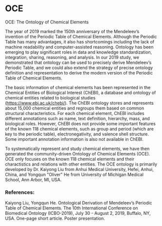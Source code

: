 # OCE
OCE: The Ontology of Chemical Elements

The year of 2019 marked the 150th anniversary of the Mendeleev’s invention of the Periodic Table of Chemical Elements. Although the Periodic Table has many advantages, it also has shortcomings including the lack of machine readability and computer-assisted reasoning. Ontology has been emerging to play significant roles in data and knowledge standardization, integration, sharing, reasoning, and analysis. In our 2019 study, we demonstrated that ontology can be used to precisely derive Mendeleev’s Periodic Table, and we could also extend the strategy of precise ontology definition and representation to derive the modern version of the Periodic Table of Chemical Elements. 

The basic information of chemical elements has been represented in the Chemical Entities of Biological Interest (ChEBI), a database and ontology of chemical entities related to biological studies (https://www.ebi.ac.uk/chebi/). The ChEBI ontology stores and represents about 15,000 chemical entities and regroups them based on common structural characteristics. For each chemical element, ChEBI includes different annotations such as name, text definition, hierarchy, mass, and biological roles. However, ChEBI does not provide some important features of the known 118 chemical elements, such as group and period (which are key to the periodic table), electronegativity, and valence shell structure. Some important annotation information is also not available in ChEBI. 

To systematically represent and study chemical elements, we have then generated the community-driven Ontology of Chemical Elements (OCE). OCE only focuses on the known 118 chemical elements and their charactistics and relations with other entities. The OCE ontology is primarily developed by Dr. Kaiyong Liu from Anhui Medical University, Hefei, Anhui, China, and Yongqun "Oliver" He from University of Michigan Medical School, Ann Arbor, MI, USA. 

### References:

Kaiyong Liu, Yongqun He. Ontological Derivation of Mendeleev’s Periodic Table of Chemical Elements. The 10th International Conference on Biomedical Ontology (ICBO-2019), July 30 - August 2, 2019, Buffalo, NY, USA. One-page short article. Poster presentation. 
